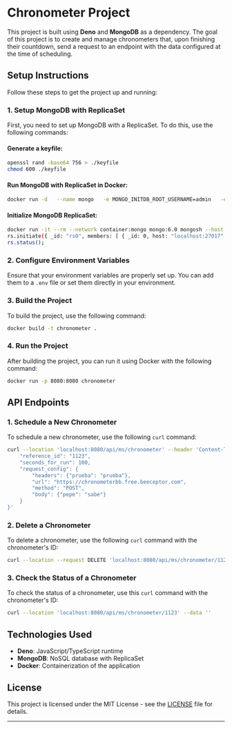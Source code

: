 
# Chronometer Project

This project is built using **Deno** and **MongoDB** as a dependency. The goal of this project is to create and manage chronometers that, upon finishing their countdown, send a request to an endpoint with the data configured at the time of scheduling.

## Setup Instructions

Follow these steps to get the project up and running:

### 1. **Setup MongoDB with ReplicaSet**

First, you need to set up MongoDB with a ReplicaSet. To do this, use the following commands:

#### Generate a keyfile:
```bash
openssl rand -base64 756 > ./keyfile
chmod 600 ./keyfile
```

#### Run MongoDB with ReplicaSet in Docker:
```bash
docker run -d   --name mongo   -e MONGO_INITDB_ROOT_USERNAME=admin   -e MONGO_INITDB_ROOT_PASSWORD=adminpassword   -p 27017:27017   -v ./keyfile:/etc/mongo-keyfile:ro   mongo --replSet rs0 --keyFile /etc/mongo-keyfile
```

#### Initialize MongoDB ReplicaSet:
```bash
docker run -it --rm --network container:mongo mongo:6.0 mongosh --host localhost --authenticationDatabase admin -u admin -p adminpassword
rs.initiate({ _id: "rs0", members: [ { _id: 0, host: "localhost:27017" }] });
rs.status();
```

### 2. **Configure Environment Variables**

Ensure that your environment variables are properly set up. You can add them to a `.env` file or set them directly in your environment.

### 3. **Build the Project**

To build the project, use the following command:

```bash
docker build -t chronometer .
```

### 4. **Run the Project**

After building the project, you can run it using Docker with the following command:

```bash
docker run -p 8080:8080 chronometer
```

## API Endpoints

### 1. **Schedule a New Chronometer**

To schedule a new chronometer, use the following `curl` command:

```bash
curl --location 'localhost:8080/api/ms/chronometer' --header 'Content-Type: application/json' --data '{
    "reference_id": "1123",
    "seconds_for_run": 100,
    "request_config": {
        "headers": {"prueba": "prueba"},
        "url": "https://chronometerbb.free.beeceptor.com",
        "method": "POST",
        "body": {"pepe": "sabe"}
    }
}'
```

### 2. **Delete a Chronometer**

To delete a chronometer, use the following `curl` command with the chronometer's ID:

```bash
curl --location --request DELETE 'localhost:8080/api/ms/chronometer/1123' --data ''
```

### 3. **Check the Status of a Chronometer**

To check the status of a chronometer, use this `curl` command with the chronometer's ID:

```bash
curl --location 'localhost:8080/api/ms/chronometer/1123' --data ''
```

## Technologies Used

- **Deno**: JavaScript/TypeScript runtime
- **MongoDB**: NoSQL database with ReplicaSet
- **Docker**: Containerization of the application

## License

This project is licensed under the MIT License - see the [LICENSE](LICENSE) file for details.

---
